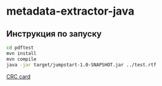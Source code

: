 # metadata-extractor-java
## Инструкция по запуску
```bash
cd pdftest
mvn install
mvn compile
java -jar target/jumpstart-1.0-SNAPSHOT.jar ../test.rtf
```

[CRC card](CRC-cards.md)
